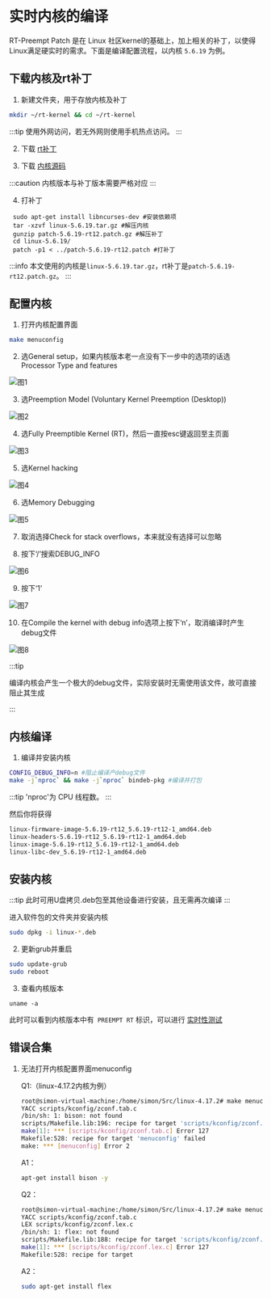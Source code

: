 # 实时内核的编译

RT-Preempt Patch 是在 Linux 社区kernel的基础上，加上相关的补丁，以使得Linux满足硬实时的需求。下面是编译配置流程，以内核 `5.6.19` 为例。

## 下载内核及rt补丁

1. 新建文件夹，用于存放内核及补丁

```bash
mkdir ~/rt-kernel && cd ~/rt-kernel
```

:::tip
使用外网访问，若无外网则使用手机热点访问。
:::

2. 下载 [rt补丁](https://mirrors.edge.kernel.org/pub/linux/kernel/projects/rt/)

3. 下载 [内核源码](https://mirrors.edge.kernel.org/pub/linux/kernel/v5.x/)


:::caution
内核版本与补丁版本需要严格对应
:::

4. 打补丁

```shell
 sudo apt-get install libncurses-dev #安装依赖项
 tar -xzvf linux-5.6.19.tar.gz #解压内核
 gunzip patch-5.6.19-rt12.patch.gz #解压补丁
 cd linux-5.6.19/
 patch -p1 < ../patch-5.6.19-rt12.patch #打补丁
```

:::info
本文使用的内核是`linux-5.6.19.tar.gz`，rt补丁是`patch-5.6.19-rt12.patch.gz`。
:::

## 配置内核

1. 打开内核配置界面

```bash
make menuconfig
```

2. 选General setup，如果内核版本老一点没有下一步中的选项的话选Processor Type and features

![图1](https://ftp.bmp.ovh/imgs/2020/10/489e6a9ff0a684f1.png)

3. 选Preemption Model (Voluntary Kernel Preemption (Desktop))

![图2](https://ftp.bmp.ovh/imgs/2020/10/1b18aa2359246159.png)

4. 选Fully Preemptible Kernel (RT)，然后一直按esc键返回至主页面

![图3](https://ftp.bmp.ovh/imgs/2020/10/66924a6b92b55753.png)

5. 选Kernel hacking

![图4](https://ftp.bmp.ovh/imgs/2020/10/e1c825922419dbb8.png)

6. 选Memory Debugging

![图5](https://ftp.bmp.ovh/imgs/2020/10/4b59c4383bb00e15.png)

7. 取消选择Check for stack overflows，本来就没有选择可以忽略

8. 按下‘/’搜索DEBUG_INFO

![图6](https://ftp.bmp.ovh/imgs/2020/11/0fe2f71cd666f178.png)

9. 按下‘1’

![图7](https://ftp.bmp.ovh/imgs/2020/11/94f53ecb38a69642.png)

10. 在Compile the kernel with debug info选项上按下‘n’，取消编译时产生debug文件

![图8](https://ftp.bmp.ovh/imgs/2020/11/f90a6d57f2800bf1.png)

:::tip

编译内核会产生一个极大的debug文件，实际安装时无需使用该文件，故可直接阻止其生成

:::

## 内核编译

1. 编译并安装内核

```bash
CONFIG_DEBUG_INFO=n #阻止编译产debug文件
make -j`nproc` && make -j`nproc` bindeb-pkg #编译并打包
```

:::tip
'nproc'为 CPU 线程数。
:::

然后你将获得

```bash
linux-firmware-image-5.6.19-rt12_5.6.19-rt12-1_amd64.deb
linux-headers-5.6.19-rt12_5.6.19-rt12-1_amd64.deb
linux-image-5.6.19-rt12_5.6.19-rt12-1_amd64.deb
linux-libc-dev_5.6.19-rt12-1_amd64.deb
```
## 安装内核
:::tip
此时可用U盘拷贝.deb包至其他设备进行安装，且无需再次编译
:::

进入软件包的文件夹并安装内核
```bash
sudo dpkg -i linux-*.deb
```

2. 更新grub并重启
```bash
sudo update-grub
sudo reboot
```

3. 查看内核版本

```shell
uname -a
```

此时可以看到内核版本中有` PREEMPT RT` 标识，可以进行 [实时性测试](digging_deeper/rt_test.md)

## 错误合集

1. 无法打开内核配置界面menuconfig

    Q1:（linux-4.17.2内核为例）
    ```bash
    root@simon-virtual-machine:/home/simon/Src/linux-4.17.2# make menuconfig
    YACC scripts/kconfig/zconf.tab.c
    /bin/sh: 1: bison: not found
    scripts/Makefile.lib:196: recipe for target 'scripts/kconfig/zconf.tab.c' failed
    make[1]: *** [scripts/kconfig/zconf.tab.c] Error 127
    Makefile:528: recipe for target 'menuconfig' failed
    make: *** [menuconfig] Error 2
    ```
    A1：
    ```bash
    apt-get install bison -y
    ```
    Q2：
    ```bash
    root@simon-virtual-machine:/home/simon/Src/linux-4.17.2# make menuconfig
    YACC scripts/kconfig/zconf.tab.c
    LEX scripts/kconfig/zconf.lex.c
    /bin/sh: 1: flex: not found
    scripts/Makefile.lib:188: recipe for target 'scripts/kconfig/zconf.lex.c' failed
    make[1]: *** [scripts/kconfig/zconf.lex.c] Error 127
    Makefile:528: recipe for target
    ```
    A2：
    ```bash
    sudo apt-get install flex
    ```
